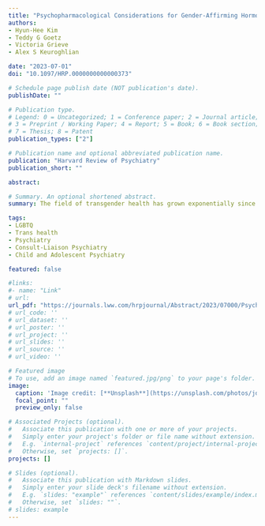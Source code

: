 ```yaml
---
title: "Psychopharmacological Considerations for Gender-Affirming Hormone Therapy."
authors:
- Hyun-Hee Kim
- Teddy G Goetz
- Victoria Grieve
- Alex S Keuroghlian

date: "2023-07-01"
doi: "10.1097/HRP.0000000000000373"

# Schedule page publish date (NOT publication's date).
publishDate: ""

# Publication type.
# Legend: 0 = Uncategorized; 1 = Conference paper; 2 = Journal article;
# 3 = Preprint / Working Paper; 4 = Report; 5 = Book; 6 = Book section;
# 7 = Thesis; 8 = Patent
publication_types: ["2"]

# Publication name and optional abbreviated publication name.
publication: "Harvard Review of Psychiatry"
publication_short: ""

abstract: 

# Summary. An optional shortened abstract.
summary: The field of transgender health has grown exponentially since the early 2010s. While this increased visibility has not been without controversy, there is growing acknowledgement of the needs of transgender, nonbinary, and gender expansive (TNG) patients and the health disparities they experience compared to the cisgender population. There is also increased interest among clinicians and trainees in providing gender-affirming care in all medical specialties. This is particularly relevant in psychiatry as mental health disparities in TNG patients have been well-documented. TNG patients experience significant minority stress and higher rates of psychiatric illness, self-harm, suicidality, and psychiatric hospitalization compared to their cisgender peers. In this review, we will cover potential interactions and side effects relevant to psychiatric medication management for the three most common medication classes prescribed as part of gender-affirming hormone therapy (GAHT): gonadotropin-releasing hormone receptor agonists, estradiol, and testosterone. Although no studies directly examining the efficacy of psychiatric medications or their interactions with GAHT for TNG patients have been published yet, we have synthesized the existing literature from both cisgender and TNG patients to shed light on health care disparities seen in TNG patients. Since clinicians’ lack of comfort and familiarity with gender-affirming care contributes significantly to these disparities, we hope this narrative review will help psychiatric prescribers provide TNG patients with the same quality of care that cisgender patients receive.

tags:
- LGBTQ
- Trans health
- Psychiatry
- Consult-Liaison Psychiatry
- Child and Adolescent Psychiatry

featured: false

#links:
#- name: "Link"
# url: 
url_pdf: "https://journals.lww.com/hrpjournal/Abstract/2023/07000/Psychopharmacological_Considerations_for.2.aspx"
# url_code: ''
# url_dataset: ''
# url_poster: ''
# url_project: ''
# url_slides: ''
# url_source: ''
# url_video: ''

# Featured image
# To use, add an image named `featured.jpg/png` to your page's folder. 
image:
  caption: 'Image credit: [**Unsplash**](https://unsplash.com/photos/jdD8gXaTZsc)'
  focal_point: ""
  preview_only: false

# Associated Projects (optional).
#   Associate this publication with one or more of your projects.
#   Simply enter your project's folder or file name without extension.
#   E.g. `internal-project` references `content/project/internal-project/index.md`.
#   Otherwise, set `projects: []`.
projects: []

# Slides (optional).
#   Associate this publication with Markdown slides.
#   Simply enter your slide deck's filename without extension.
#   E.g. `slides: "example"` references `content/slides/example/index.md`.
#   Otherwise, set `slides: ""`.
# slides: example
---
```




